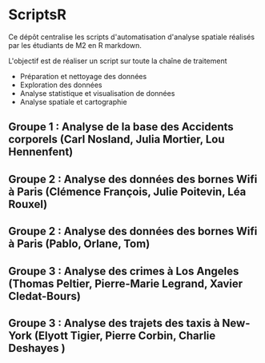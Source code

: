 # ScriptsR

Ce dépôt centralise les scripts d'automatisation d'analyse spatiale réalisés par les étudiants de M2 en R markdown.

L'objectif est de réaliser un script sur toute la chaîne de traitement
* Préparation et nettoyage des données
* Exploration des données 
* Analyse statistique et visualisation de données
* Analyse spatiale et cartographie



## Groupe 1 : Analyse de la base des Accidents corporels (Carl Nosland, Julia Mortier, Lou Hennenfent)

## Groupe 2 :  Analyse des données des bornes Wifi à Paris (Clémence François, Julie Poitevin, Léa Rouxel)

## Groupe 2 :  Analyse des données des bornes Wifi à Paris (Pablo, Orlane, Tom)

## Groupe 3 : Analyse des crimes à Los Angeles (Thomas Peltier, Pierre-Marie Legrand, Xavier Cledat-Bours)

## Groupe 3 : Analyse des trajets des taxis à New-York (Elyott Tigier, Pierre Corbin, Charlie Deshayes )


